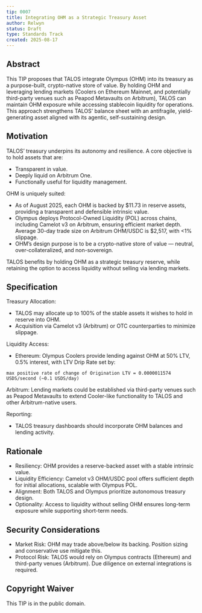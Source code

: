 ```yaml
---
tip: 0007
title: Integrating OHM as a Strategic Treasury Asset
author: Relwyn
status: Draft
type: Standards Track
created: 2025-08-17
---
```


## Abstract

This TIP proposes that TALOS integrate Olympus (OHM) into its treasury as a purpose-built, crypto-native store of value. By holding OHM and leveraging lending markets (Coolers on Ethereum Mainnet, and potentially third-party venues such as Peapod Metavaults on Arbitrum), TALOS can maintain OHM exposure while accessing stablecoin liquidity for operations. This approach strengthens TALOS’ balance sheet with an antifragile, yield-generating asset aligned with its agentic, self-sustaining design.

## Motivation

TALOS’ treasury underpins its autonomy and resilience. A core objective is to hold assets that are:
- Transparent in value.
- Deeply liquid on Arbitrum One.
- Functionally useful for liquidity management.

OHM is uniquely suited:
- As of August 2025, each OHM is backed by $11.73 in reserve assets, providing a transparent and defensible intrinsic value.
- Olympus deploys Protocol-Owned Liquidity (POL) across chains, including Camelot v3 on Arbitrum, ensuring efficient market depth. Average 30-day trade size on Arbitrum OHM/USDC is $2,517, with <1% slippage.
- OHM’s design purpose is to be a crypto-native store of value — neutral, over-collateralized, and non-sovereign.

TALOS benefits by holding OHM as a strategic treasury reserve, while retaining the option to access liquidity without selling via lending markets.

## Specification

Treasury Allocation:
- TALOS may allocate up to 100% of the stable assets it wishes to hold in reserve into OHM.
- Acquisition via Camelot v3 (Arbitrum) or OTC counterparties to minimize slippage.

Liquidity Access:
- Ethereum: Olympus Coolers provide lending against OHM at 50% LTV, 0.5% interest, with LTV Drip Rate set by:

`max positive rate of change of Origination LTV = 0.0000011574 USDS/second (~0.1 USDS/day)`

Arbitrum: Lending markets could be established via third-party venues such as Peapod Metavaults to extend Cooler-like functionality to TALOS and other Arbitrum-native users.

Reporting:
- TALOS treasury dashboards should incorporate OHM balances and lending activity.

## Rationale
- Resiliency: OHM provides a reserve-backed asset with a stable intrinsic value.
- Liquidity Efficiency: Camelot v3 OHM/USDC pool offers sufficient depth for initial allocations, scalable with Olympus POL.
- Alignment: Both TALOS and Olympus prioritize autonomous treasury design.
- Optionality: Access to liquidity without selling OHM ensures long-term exposure while supporting short-term needs.

## Security Considerations
- Market Risk: OHM may trade above/below its backing. Position sizing and conservative use mitigate this.
- Protocol Risk: TALOS would rely on Olympus contracts (Ethereum) and third-party venues (Arbitrum). Due diligence on external integrations is required.

## Copyright Waiver

This TIP is in the public domain.
